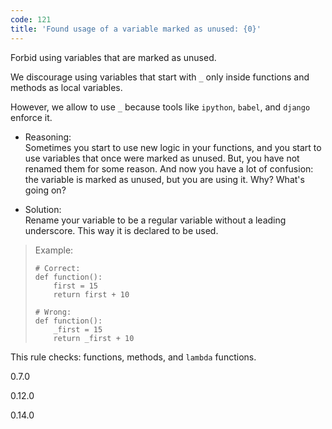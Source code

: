 ```yaml
---
code: 121
title: 'Found usage of a variable marked as unused: {0}'
---
```


Forbid using variables that are marked as unused.

We discourage using variables that start with `_` only inside functions
and methods as local variables.

However, we allow to use `_` because tools like `ipython`, `babel`, and
`django` enforce it.

  - Reasoning:  
    Sometimes you start to use new logic in your functions, and you
    start to use variables that once were marked as unused. But, you
    have not renamed them for some reason. And now you have a lot of
    confusion: the variable is marked as unused, but you are using it.
    Why? What's going on?

  - Solution:  
    Rename your variable to be a regular variable without a leading
    underscore. This way it is declared to be used.

> Example:
> 
>     # Correct:
>     def function():
>         first = 15
>         return first + 10
>     
>     # Wrong:
>     def function():
>         _first = 15
>         return _first + 10

This rule checks: functions, methods, and `lambda` functions.

<div class="versionadded">

0.7.0

</div>

<div class="versionchanged">

0.12.0

</div>

<div class="versionchanged">

0.14.0

</div>